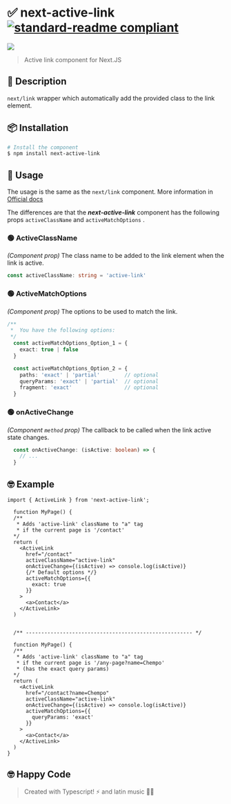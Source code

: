 # ✅ next-active-link [![standard-readme compliant](https://img.shields.io/badge/readme%20style-standard-brightgreen.svg?style=flat-square)](https://github.com/RichardLitt/standard-readme)
<img src="https://img.shields.io/npm/v/next-active-link?style=for-the-badge" />

> Active link component for Next.JS

## 🔖 Description
`next/link` wrapper which automatically add the provided class to the link element.

## 📦 Installation
```zsh
# Install the component
$ npm install next-active-link
```

## 🚀 Usage
The usage is the same as the `next/link` component. More information in [Official docs](https://nextjs.org/docs/api-reference/next/link)

The differences are that the _**next-active-link**_ component has the following props `activeClassName` and `activeMatchOptions` .

### 🟢 ActiveClassName
_(Component prop)_ The class name to be added to the link element when the link is active.
```ts
const activeClassName: string = 'active-link'
```

### 🟢 ActiveMatchOptions
_(Component prop)_ The options to be used to match the link.
```ts
/**
 *  You have the following options:
 */
  const activeMatchOptions_Option_1 = {
    exact: true | false
  }

  const activeMatchOptions_Option_2 = {
    paths: 'exact' | 'partial'        // optional
    queryParams: 'exact' | 'partial'  // optional
    fragment: 'exact'                 // optional
  }
```

### 🟢 onActiveChange
_(Component `method` prop)_ The callback to be called when the link active state changes.
```ts
  const onActiveChange: (isActive: boolean) => {
    // ...
  }
```

## 🤓 Example
```tsx
import { ActiveLink } from 'next-active-link';

  function MyPage() {
  /**
   * Adds 'active-link' className to "a" tag
   * if the current page is '/contact'
  */
  return (
    <ActiveLink
      href="/contact"
      activeClassName="active-link"
      onActiveChange={(isActive) => console.log(isActive)}
      {/* Default options */}
      activeMatchOptions={{
        exact: true
      }}
    >
      <a>Contact</a>
    </ActiveLink>
  )


  /** ------------------------------------------------------ */

  function MyPage() {
  /**
   * Adds 'active-link' className to "a" tag
   * if the current page is '/any-page?name=Chempo'
   * (has the exact query params)
  */
  return (
    <ActiveLink
      href="/contact?name=Chempo"
      activeClassName="active-link"
      onActiveChange={(isActive) => console.log(isActive)}
      activeMatchOptions={{
        queryParams: 'exact'
      }}
    >
      <a>Contact</a>
    </ActiveLink>
  )
}
```

## 🤓 Happy Code

> Created with Typescript! ⚡ and latin music 🎺🎵
